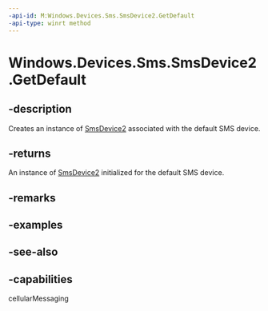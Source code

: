 ```yaml
---
-api-id: M:Windows.Devices.Sms.SmsDevice2.GetDefault
-api-type: winrt method
---
```


<!-- Method syntax
public Windows.Devices.Sms.SmsDevice2 GetDefault()
-->

# Windows.Devices.Sms.SmsDevice2.GetDefault

## -description
Creates an instance of [SmsDevice2](smsdevice2.md) associated with the default SMS device.

## -returns
An instance of [SmsDevice2](smsdevice2.md) initialized for the default SMS device.

## -remarks

## -examples

## -see-also


## -capabilities
cellularMessaging
